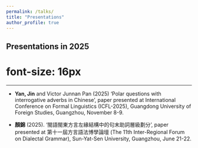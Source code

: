 ```yaml
---
permalink: /talks/
title: "Presentations"
author_profile: true
---
```




**Presentations in 2025** 
---
# font-size: 16px
---

  *  **Yan, Jin** and Victor Junnan Pan (2025) ‘Polar questions with interrogative adverbs in Chinese’, paper presented at International Conference on Formal Linguistics (ICFL-2025), Guangdong University of Foreign Studies, Guangzhou, November 8-9.

  *  **顏錦** (2025). ‘閩語閩東方言左緣結構中的句末助詞層級劃分’, paper presented at 第十一屆方言語法博學論壇 (The 11th Inter-Regional Forum on Dialectal Grammar), Sun-Yat-Sen University, Guangzhou, June 21-22.

